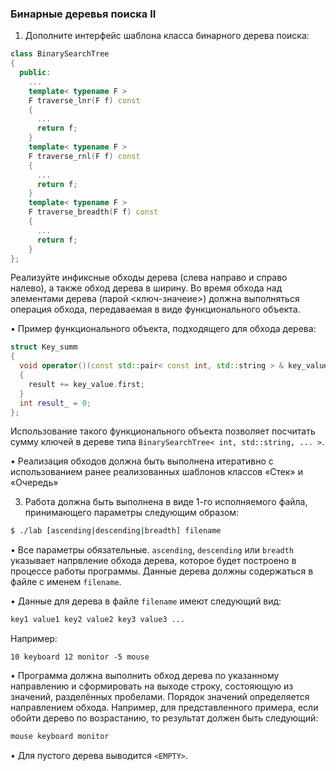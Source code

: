 ### Бинарные деревья поиска II
1. Дополните интерфейс шаблона класса бинарного дерева поиска:
```cpp
class BinarySearchTree
{
  public:
    ...
    template< typename F >
    F traverse_lnr(F f) const
    {
      ...
      return f;
    }
    template< typename F >
    F traverse_rnl(F f) const
    {
      ...
      return f;
    }
    template< typename F >
    F traverse_breadth(F f) const
    {
      ...
      return f;
    }
};
```
Реализуйте инфиксные обходы дерева (слева направо и справо налево), а также обход дерева в
ширину. Во время обхода над элементами дерева (парой <ключ-значеие>) должна выполняться
операция обхода, передаваемая в виде функционального объекта.

• Пример функционального объекта, подходящего для обхода дерева:
```cpp
struct Key_summ
{
  void operator()(const std::pair< const int, std::string > & key_value)
  {
    result += key_value.first;
  }
  int result_ = 0;
};
```
Использование такого функционального объекта позволяет посчитать сумму ключей в дереве
типа ```BinarySearchTree< int, std::string, ... >```.

• Реализация обходов должна быть выполнена итеративно с использованием ранее реализованных шаблонов классов «Стек» и «Очередь»

3. Работа должна быть выполнена в виде 1-го исполняемого файла, принимающего параметры следующим образом:
```bash
$ ./lab [ascending|descending|breadth] filename
```

• Все параметры обязательные. ```ascending```, ```descending``` или ```breadth``` указывает напрвление обхода дерева, которое будет построено в процессе работы программы. Данные дерева должны
содержаться в файле с именем ```filename```.

• Данные для дерева в файле ```filename``` имеют следующий вид:
```txt
key1 value1 key2 value2 key3 value3 ...
```
Например:
```
10 keyboard 12 monitor -5 mouse
```

• Программа должна выполнить обход дерева по указанному направлению и сформировать на
выходе строку, состояющую из значений, разделённых пробелами. Порядок значений определяется направлением обхода. Например, для представленного примера, если обойти дерево по
возрастанию, то результат должен быть следующий:
```txt
mouse keyboard monitor
```

• Для пустого дерева выводится ```<EMPTY>```.
